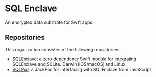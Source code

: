 SQL Enclave
===========

An encrypted data substrate for Swift apps. 

## Repositories

This organization consistes of the following repositories:

 - [SQLEnclave](https://github.com/SQLEnclave/SQLEnclave.git): a zero-dependency Swift module for integrating SQLEnclave and SQLite. Darwin (iOS/macOS) and Linux.
 - [SQLPod](https://github.com/SQLEnclave/SQLPod.git): a JackPod for interfacing with SQLEnclave from JavaScript
 
